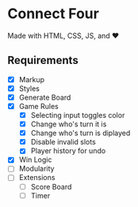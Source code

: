 # Connect Four

Made with HTML, CSS, JS, and :heart:

## Requirements

- [x] Markup
- [x] Styles
- [x] Generate Board
- [x] Game Rules
  - [x] Selecting input toggles color
  - [x] Change who's turn it is
  - [x] Change who's turn is diplayed
  - [x] Disable invalid slots
  - [x] Player history for undo
- [x] Win Logic
- [ ] Modularity
- [ ] Extensions
  - [ ] Score Board
  - [ ] Timer
